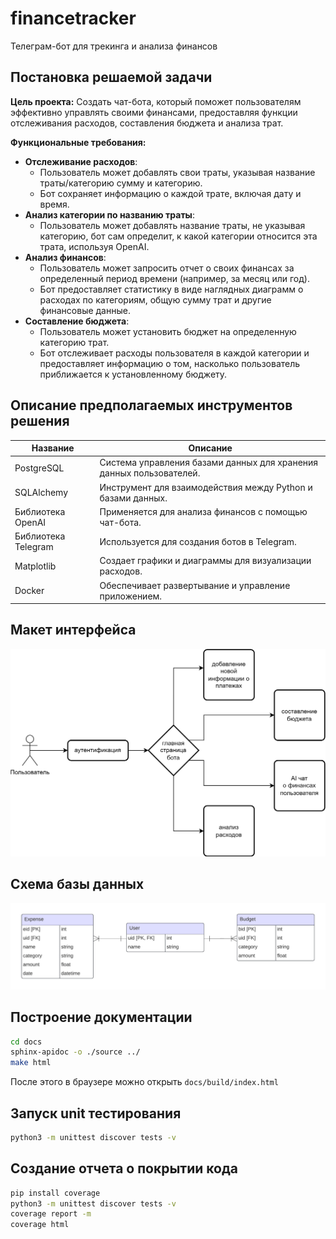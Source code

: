 # financetracker

Телеграм-бот для трекинга и анализа финансов

## Постановка решаемой задачи

**Цель проекта:** Создать чат-бота, который поможет пользователям эффективно управлять своими финансами, предоставляя функции отслеживания расходов, составления бюджета и анализа трат.

**Функциональные требования:**
- **Отслеживание расходов**:
  - Пользователь может добавлять свои траты, указывая название траты/категорию сумму и категорию.
  - Бот сохраняет информацию о каждой трате, включая дату и время.
- **Анализ категории по названию траты**:
  - Пользователь может добавлять название траты, не указывая категорию, бот сам определит, к какой категории относится эта трата, используя OpenAI. 
- **Анализ финансов**:
  - Пользователь может запросить отчет о своих финансах за определенный период времени (например, за месяц или год).
  - Бот предоставляет статистику в виде наглядных диаграмм о расходах по категориям, общую сумму трат и другие финансовые данные.
- **Составление бюджета**:
  - Пользователь может установить бюджет на определенную категорию трат.
  - Бот отслеживает расходы пользователя в каждой категории и предоставляет информацию о том, насколько пользователь приближается к установленному бюджету.


## Описание предполагаемых инструментов решения
| Название        | Описание |
|---|---|
| PostgreSQL      | Система управления базами данных для хранения данных пользователей. |
| SQLAlchemy      | Инструмент для взаимодействия между Python и базами данных. |
| Библиотека OpenAI | Применяется для анализа финансов с помощью чат-бота. |
| Библиотека Telegram | Используется для создания ботов в Telegram. |
| Matplotlib      | Создает графики и диаграммы для визуализации расходов. |
| Docker          | Обеспечивает развертывание и управление приложением. |


## Макет интерфейса
![user flow](./userflow.png)

## Схема базы данных
![database](./database.png)

## Построение документации
```bash
cd docs
sphinx-apidoc -o ./source ../ 
make html
```
После этого в браузере можно открыть `docs/build/index.html`

## Запуск unit тестирования
```bash
python3 -m unittest discover tests -v
```

## Создание отчета о покрытии кода
```bash
pip install coverage
python3 -m unittest discover tests -v
coverage report -m
coverage html
```


